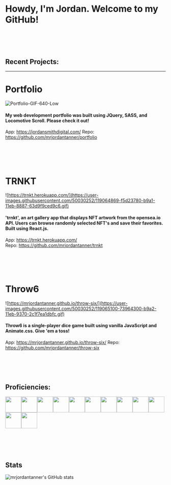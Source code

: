 # Howdy, I'm Jordan.  Welcome to my GitHub!

# &nbsp;
## Recent Projects: 
---
# Portfolio
![Portfolio-GIF-640-Low](https://user-images.githubusercontent.com/50030252/119410670-d5122680-bcae-11eb-9951-65c1d52b2419.gif)
#### My web development portfolio was built using JQuery, SASS, and Locomotive Scroll.  Please check it out!
App: https://jordansmithdigital.com/
Repo: https://github.com/mrjordantanner/portfolio
# &nbsp;

# TRNKT
![https://trnkt.herokuapp.com/](https://user-images.githubusercontent.com/50030252/119064869-f5d23780-b9a1-11eb-8887-63d9f9ced9c6.gif)
#### 'trnkt', an art gallery app that displays NFT artwork from the opensea.io API.  Users can browse randomly selected NFT's and save their favorites.  Built using React.js.
App: https://trnkt.herokuapp.com/ <br>
Repo: https://github.com/mrjordantanner/trnkt
# &nbsp;

# Throw6
![https://mrjordantanner.github.io/throw-six/](https://user-images.githubusercontent.com/50030252/119065100-73964300-b9a2-11eb-9370-2c1f7ea1dbfc.gif)
#### Throw6 is a single-player dice game built using vanilla JavaScript and Animate.css.  Give 'em a toss!
App: https://mrjordantanner.github.io/throw-six/
Repo: https://github.com/mrjordantanner/throw-six
# &nbsp;


## Proficiencies:
<img src="https://simpleicons.org/icons/html5.svg" height="50px" width="50px"><img src="https://simpleicons.org/icons/css3.svg" height="50px" width="50px"><img src="https://simpleicons.org/icons/javascript.svg" height="50px" width="50px"><img src="https://simpleicons.org/icons/react.svg" height="50px" width="50px"><img src="https://simpleicons.org/icons/reactrouter.svg" height="50px" width="50px"><img src="https://simpleicons.org/icons/express.svg" height="50px" width="50px"><img src="https://simpleicons.org/icons/mongodb.svg" height="50px" width="50px"><img src="https://simpleicons.org/icons/python.svg" height="50px" width="50px"><img src="https://simpleicons.org/icons/django.svg" height="50px" width="50px"><img src="https://simpleicons.org/icons/unity.svg" height="50px" width="50px"><img src="https://simpleicons.org/icons/csharp.svg" height="50px" width="50px"><img src="https://simpleicons.org/icons/adobe.svg" height="50px" width="50px">

# &nbsp;
## Stats
![mrjordantanner's GitHub stats](https://github-readme-stats.vercel.app/api?username=mrjordantanner&show_icons=true&theme=merko)


